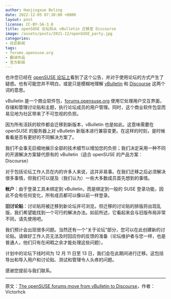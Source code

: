 ```yaml
---
author: Hanjingxue Boling
date: 2022-12-05 07:30:00 +0800
layout: post
license: CC-BY-SA-3.0
title: openSUSE 论坛将从 vBulletin 迁移至 Discourse
image: /assets/posts/2021-12/openSUSE_party.jpg
categories:
- 社区新闻
tags:
- forums.opensuse.org
- 翻译作品
- 官方新闻
---
```


也许您已经在 [openSUSE 论坛上](https://forums.opensuse.org/)看到了这个公告，并对于使用论坛的方式产生了疑惑。也有可能您并不明白，或是只是模糊地理解 [vBulletin](https://en.wikipedia.org/wiki/VBulletin) 和 [Discourse](https://en.wikipedia.org/wiki/Discourse_(software)) 这两个词的意思。

vBulletin 是一个商业软件包，[forums.opensuse.org](https://forums.opensuse.org/) 使用它处理用户交互界面，存储和管理讨论贴和主题，执行论坛成员的用户管理。同时，这个商业软件包显而易见地为社区带来了不可忽视的负担。

因为所有活跃的软件都会迁移到新版本，vBulletin 也是如此。这意味需要在 openSUSE 的服务器上对 vBulletin 新版本进行兼容变更。在这样的时刻，是时候看看是否有更好的不同解决方案了。

我们不会事无巨细地展示全部的技术细节以增加您的负担；我们决定采用一种不同的开源解决方案替代原有的 vBulletin（适合 openSUSE 的产品方案：Discourse）

对于包括论坛工作人员在内的许多人来说，这并非易事。在我们迁移之后必须解决很多事情，但我们可以提及（我们认为）一些大多数成员首先想到的事情。

<strong>帐户</strong>：由于登录工具未绑定到 vBulletin，而是绑定到一般的 SUSE 登录功能，因此不会有任何变化，所有成员都可以像以前一样登录。

<strong>旧讨论贴</strong>：讨论贴将被迁移到新论坛并可浏览。但迁移的讨论贴的排版将出现乱版，我们希望能找到一个可行的解决办法。如前所述，它看起来会与旧版布局非常不同，请先使用吧。

我们预计会出现很多问题。当然还有一个“关于论坛”部分，您可以在此创建新的讨论贴。请做好工作人员无法及时回应你的反馈的准备（论坛维护者与您一样，也是普通人，他们只有在闲暇之余才能处理这些问题）。

计划中的论坛下线时间为 12 月 11 日至 13 日，我们会在此期间进行迁移。这包括导出和导入用户和讨论贴、测试和管理令人头疼的问题。

感谢您提前与我们联系。

------

原文：[The openSUSE forums move from vBulletin to Discourse](https://news.opensuse.org/2022/12/05/openSUSE-forums-move-from-vBulletin-to-Discourse/)，作者：	Victorhck
